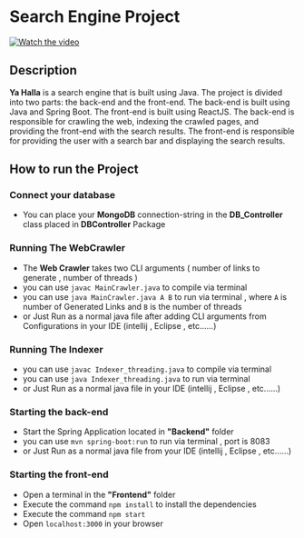 # Search Engine Project




[![Watch the video](https://img.youtube.com/vi/)](https://github.com/ahmedsaad562000/Ya-Halla-Search-engine/assets/76961547/049b9923-df2d-4555-a4a7-497569dc0b8e)

## Description
<strong>Ya Halla</strong> is a search engine that is built using Java. The project is divided into two parts: the back-end and the front-end. The back-end is built using Java and Spring Boot. The front-end is built using ReactJS. The back-end is responsible for crawling the web, indexing the crawled pages, and providing the front-end with the search results. The front-end is responsible for providing the user with a search bar and displaying the search results.




## How to run the Project


### Connect your database
- You can place your <strong>MongoDB</strong> connection-string in the <strong>DB_Controller</strong> class placed in <strong>DBController</strong> Package  

### Running The WebCrawler
- The <strong>Web Crawler</strong> takes two CLI arguments ( number of links to generate , number of threads )
- you can use ``javac MainCrawler.java`` to compile via terminal
- you can use ``java MainCrawler.java A B`` to run via terminal , where ``A`` is number of Generated Links  and  ``B`` is the number of threads
- or Just Run as a normal java file after adding CLI arguments from Configurations in your IDE (intellij , Eclipse , etc......)
### Running The Indexer
- you can use ``javac Indexer_threading.java`` to compile via terminal
- you can use ``java Indexer_threading.java`` to run via terminal 
- or Just Run as a normal java file in your IDE (intellij , Eclipse , etc......)
### Starting the back-end

- Start the Spring Application located in <strong>"Backend"</strong> folder
- you can use ``mvn spring-boot:run`` to run via terminal , port is 8083
- or Just Run as a normal java file from your IDE (intellij , Eclipse , etc......)

### Starting the front-end

- Open a terminal in the <strong>"Frontend"</strong> folder
- Execute the command ```npm install``` to install the dependencies
- Execute the command ```npm start```
- Open ``localhost:3000`` in your browser



